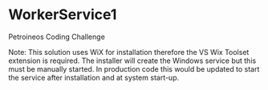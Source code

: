 # WorkerService1
 Petroineos Coding Challenge

Note: This solution uses WiX for installation therefore the VS Wix Toolset extension is required. The installer will create the Windows service but this must be manually started. In production code this would be updated to start the service after installation and at system start-up.
